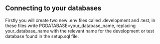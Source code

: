 ## Connecting to your databases

Firstly you will create two new .env files called .development and .test, in these files write PGDATABASE=your_database_name, replacing your_database_name with the relevant name for the development or test database found in the setup.sql file.
